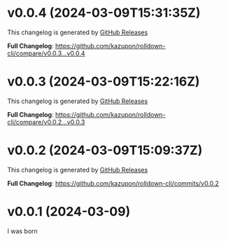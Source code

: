 # v0.0.4 (2024-03-09T15:31:35Z)

This changelog is generated by [GitHub Releases](https://github.com/kazupon/rolldown-cli/releases/tag/v0.0.4)

<!-- Release notes generated using configuration in .github/release.yml at v0.0.4 -->

**Full Changelog**: https://github.com/kazupon/rolldown-cli/compare/v0.0.3...v0.0.4

# v0.0.3 (2024-03-09T15:22:16Z)

This changelog is generated by [GitHub Releases](https://github.com/kazupon/rolldown-cli/releases/tag/v0.0.3)

<!-- Release notes generated using configuration in .github/release.yml at v0.0.3 -->

**Full Changelog**: https://github.com/kazupon/rolldown-cli/compare/v0.0.2...v0.0.3

# v0.0.2 (2024-03-09T15:09:37Z)

This changelog is generated by [GitHub Releases](https://github.com/kazupon/rolldown-cli/releases/tag/v0.0.2)

<!-- Release notes generated using configuration in .github/release.yml at v0.0.2 -->

**Full Changelog**: https://github.com/kazupon/rolldown-cli/commits/v0.0.2

# v0.0.1 (2024-03-09)

I was born
